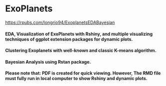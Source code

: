 # ExoPlanets

https://rpubs.com/longrio94/ExoplanetsEDABayesian

#### EDA, Visualization of ExoPlanets with Rshiny, and multiple visualizing techniques of ggplot extension packages for dynamic plots. 
#### Clustering Exoplanets with well-known and classic K-means algorithm.
#### Bayesian Analysis using Rstan package.

#### Please note that: PDF is created for quick viewing. However, The RMD file must fully run in local computer to show Rshiny and dynamic plots.
